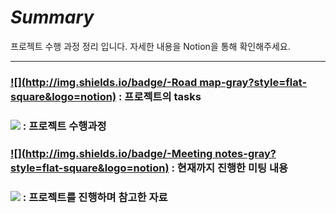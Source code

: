 # _Summary_

프로젝트 수행 과정 정리 입니다. 자세한 내용을 Notion을 통해 확인해주세요.

------

### [![](http://img.shields.io/badge/-Road map-gray?style=flat-square&logo=notion)](https://www.notion.so/21d70da884a7492ca95ae5bb7c5caf11?v=b9903252762d463ab555d87751d3ed8e) : 프로젝트의  tasks

### [![](http://img.shields.io/badge/-Calendar-gray?style=flat-square&logo=notion)](https://www.notion.so/1bf4caa060204dd8a5fbb6199b92d19c) : 프로젝트 수행과정

### [![](http://img.shields.io/badge/-Meeting notes-gray?style=flat-square&logo=notion)](https://www.notion.so/adf76bfa454445ce93a373ec7113a75f?v=e9f3fe37fac04b6e983d308f1b8230ae) : 현재까지 진행한 미팅 내용

### [![](http://img.shields.io/badge/-References-gray?style=flat-square&logo=notion)](https://www.notion.so/3c01309ea76b4e48954b71f8bb184dba)  : 프로젝트를 진행하며 참고한 자료



# 

